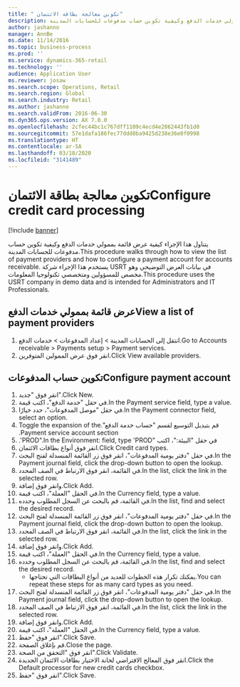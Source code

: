 ```yaml
---
title: " تكوين معالجة بطاقة الائتمان"
description: يتناول هذا الإجراء كيفية عرض قائمة بممولي خدمات الدفع وكيفية تكوين حساب مدفوعات للحسابات المدينة.
author: jashanno
manager: AnnBe
ms.date: 11/14/2016
ms.topic: business-process
ms.prod: ''
ms.service: dynamics-365-retail
ms.technology: ''
audience: Application User
ms.reviewer: josaw
ms.search.scope: Operations, Retail
ms.search.region: Global
ms.search.industry: Retail
ms.author: jashanno
ms.search.validFrom: 2016-06-30
ms.dyn365.ops.version: AX 7.0.0
ms.openlocfilehash: 2cfec44bc1c767dff1109c4ecd4e2862443fb1d0
ms.sourcegitcommit: 57e1dafa186fec77ddd8ba9425d238e36e0f0998
ms.translationtype: HT
ms.contentlocale: ar-SA
ms.lasthandoff: 03/18/2020
ms.locfileid: "3141489"
---
```

# <a name="configure-credit-card-processing"></a><span data-ttu-id="d3a09-103"> تكوين معالجة بطاقة الائتمان</span><span class="sxs-lookup"><span data-stu-id="d3a09-103">Configure credit card processing</span></span>

[!include [banner](../includes/banner.md)]

<span data-ttu-id="d3a09-104">يتناول هذا الإجراء كيفية عرض قائمة بممولي خدمات الدفع وكيفية تكوين حساب مدفوعات للحسابات المدينة.</span><span class="sxs-lookup"><span data-stu-id="d3a09-104">This procedure walks through how to view the list of payment providers and how to configure a payment account for accounts receivable.</span></span> <span data-ttu-id="d3a09-105">يستخدم هذا الإجراء شركة USRT في بيانات العرض التوضيحي‬ وهو مخصص للمسؤولين ومتخصصي تكنولوجيا المعلومات.</span><span class="sxs-lookup"><span data-stu-id="d3a09-105">This procedure uses the USRT company in demo data and is intended for Administrators and IT Professionals.</span></span>


## <a name="view-a-list-of-payment-providers"></a><span data-ttu-id="d3a09-106">عرض قائمة بممولي خدمات الدفع</span><span class="sxs-lookup"><span data-stu-id="d3a09-106">View a list of payment providers</span></span>
1. <span data-ttu-id="d3a09-107">انتقل إلى الحسابات المدينة > إعداد المدفوعات‬ > ‏‫خدمات الدفع‬.</span><span class="sxs-lookup"><span data-stu-id="d3a09-107">Go to Accounts receivable > Payments setup > Payment services.</span></span>
2. <span data-ttu-id="d3a09-108">انقر فوق عرض الممولين المتوفرين.</span><span class="sxs-lookup"><span data-stu-id="d3a09-108">Click View available providers.</span></span>

## <a name="configure-payment-account"></a><span data-ttu-id="d3a09-109">تكوين حساب المدفوعات</span><span class="sxs-lookup"><span data-stu-id="d3a09-109">Configure payment account</span></span>
1. <span data-ttu-id="d3a09-110">انقر فوق "جديد".</span><span class="sxs-lookup"><span data-stu-id="d3a09-110">Click New.</span></span>
2. <span data-ttu-id="d3a09-111">في حقل "خدمة الدفع"، اكتب قيمة.</span><span class="sxs-lookup"><span data-stu-id="d3a09-111">In the Payment service field, type a value.</span></span>
3. <span data-ttu-id="d3a09-112">في حقل "‏‫موصل المدفوعات‬"، حدد خيارًا.</span><span class="sxs-lookup"><span data-stu-id="d3a09-112">In the Payment connector field, select an option.</span></span>
4. <span data-ttu-id="d3a09-113">قم بتبديل التوسيع لقسم "‏‫حساب خدمة الدفع".</span><span class="sxs-lookup"><span data-stu-id="d3a09-113">Toggle the expansion of the Payment service account section.</span></span>
5. <span data-ttu-id="d3a09-114">في حقل "‏‫البيئة:"، اكتب "PROD".</span><span class="sxs-lookup"><span data-stu-id="d3a09-114">In the Environment: field, type 'PROD'.</span></span>
6. <span data-ttu-id="d3a09-115">انقر فوق أنواع بطاقات الائتمان.</span><span class="sxs-lookup"><span data-stu-id="d3a09-115">Click Credit card types.</span></span>
7. <span data-ttu-id="d3a09-116">في حقل "‏‫دفتر يومية المدفوعات‬"، انقر فوق زر القائمة المنسدلة لفتح البحث.</span><span class="sxs-lookup"><span data-stu-id="d3a09-116">In the Payment journal field, click the drop-down button to open the lookup.</span></span>
8. <span data-ttu-id="d3a09-117">في القائمة، انقر فوق الارتباط في الصف المحدد.</span><span class="sxs-lookup"><span data-stu-id="d3a09-117">In the list, click the link in the selected row.</span></span>
9. <span data-ttu-id="d3a09-118">وانقر فوق إضافة.</span><span class="sxs-lookup"><span data-stu-id="d3a09-118">Click Add.</span></span>
10. <span data-ttu-id="d3a09-119">في الحقل "العملة"، اكتب قيمة.</span><span class="sxs-lookup"><span data-stu-id="d3a09-119">In the Currency field, type a value.</span></span>
11. <span data-ttu-id="d3a09-120">في القائمة، قم بالبحث عن السجل المطلوب وحدده.</span><span class="sxs-lookup"><span data-stu-id="d3a09-120">In the list, find and select the desired record.</span></span>
12. <span data-ttu-id="d3a09-121">في حقل "‏‫دفتر يومية المدفوعات‬"، انقر فوق زر القائمة المنسدلة لفتح البحث.</span><span class="sxs-lookup"><span data-stu-id="d3a09-121">In the Payment journal field, click the drop-down button to open the lookup.</span></span>
13. <span data-ttu-id="d3a09-122">في القائمة، انقر فوق الارتباط في الصف المحدد.</span><span class="sxs-lookup"><span data-stu-id="d3a09-122">In the list, click the link in the selected row.</span></span>
14. <span data-ttu-id="d3a09-123">وانقر فوق إضافة.</span><span class="sxs-lookup"><span data-stu-id="d3a09-123">Click Add.</span></span>
15. <span data-ttu-id="d3a09-124">في الحقل "العملة"، اكتب قيمة.</span><span class="sxs-lookup"><span data-stu-id="d3a09-124">In the Currency field, type a value.</span></span>
16. <span data-ttu-id="d3a09-125">في القائمة، قم بالبحث عن السجل المطلوب وحدده.</span><span class="sxs-lookup"><span data-stu-id="d3a09-125">In the list, find and select the desired record.</span></span>
    * <span data-ttu-id="d3a09-126">يمكنك تكرار هذه الخطوات للعديد من أنواع البطاقات التي تحتاجها.</span><span class="sxs-lookup"><span data-stu-id="d3a09-126">You can repeat these steps for as many card types as you need.</span></span>  
17. <span data-ttu-id="d3a09-127">في حقل "‏‫دفتر يومية المدفوعات‬"، انقر فوق زر القائمة المنسدلة لفتح البحث.</span><span class="sxs-lookup"><span data-stu-id="d3a09-127">In the Payment journal field, click the drop-down button to open the lookup.</span></span>
18. <span data-ttu-id="d3a09-128">في القائمة، انقر فوق الارتباط في الصف المحدد.</span><span class="sxs-lookup"><span data-stu-id="d3a09-128">In the list, click the link in the selected row.</span></span>
19. <span data-ttu-id="d3a09-129">وانقر فوق إضافة.</span><span class="sxs-lookup"><span data-stu-id="d3a09-129">Click Add.</span></span>
20. <span data-ttu-id="d3a09-130">في الحقل "العملة"، اكتب قيمة.</span><span class="sxs-lookup"><span data-stu-id="d3a09-130">In the Currency field, type a value.</span></span>
21. <span data-ttu-id="d3a09-131">انقر فوق "حفظ".</span><span class="sxs-lookup"><span data-stu-id="d3a09-131">Click Save.</span></span>
22. <span data-ttu-id="d3a09-132">قم بإغلاق الصفحة.</span><span class="sxs-lookup"><span data-stu-id="d3a09-132">Close the page.</span></span>
23. <span data-ttu-id="d3a09-133">انقر فوق "التحقق من الصحة‬".</span><span class="sxs-lookup"><span data-stu-id="d3a09-133">Click Validate.</span></span>
24. <span data-ttu-id="d3a09-134">انقر فوق المعالج الافتراضي لخانة الاختيار بطاقات الائتمان الجديدة.</span><span class="sxs-lookup"><span data-stu-id="d3a09-134">Click the Default processor for new credit cards checkbox.</span></span>
25. <span data-ttu-id="d3a09-135">انقر فوق "حفظ".</span><span class="sxs-lookup"><span data-stu-id="d3a09-135">Click Save.</span></span>

